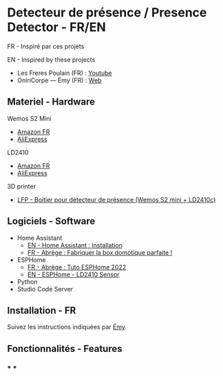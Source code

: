 # Detecteur de présence / Presence Detector - FR/EN

FR - Inspiré par ces projets

EN - Inspired by these projects

- Les Freres Poulain (FR) : [Youtube](https://www.youtube.com/watch?v=DjN9L8Cagnw&t=465s)
- OniriCorpe — Émy (FR) : [Web](https://oniricorpe.eu/log/tech/2023-11-15_capteurs-millimetriques-esphome/)


## Materiel - Hardware
Wemos S2 Mini
- [Amazon FR](https://www.amazon.fr/DollaTek-ESP32-S2FN4R2-MicroPython-Arduino-compatible/dp/B0BGPD6CV5)
- [AliExpress](https://fr.aliexpress.com/w/wholesale-Wemos-S2-Mini.html)

LD2410
- [Amazon FR](https://www.amazon.fr/s?k=LD2410&__mk_fr_FR=%C3%85M%C3%85%C5%BD%C3%95%C3%91&crid=1T0R34VLZHXQG&sprefix=ld2410%2Caps%2C87&ref=nb_sb_noss_1)
- [AliExpress](https://fr.aliexpress.com/item/1005005087204432.html)

3D printer
- [LFP - Boitier pour détecteur de présence (Wemos S2 mini + LD2410c)](https://www.thingiverse.com/thing:6314326)

## Logiciels - Software
- Home Assistant
  - [EN - Home Assistant : Installation](https://www.home-assistant.io/installation/)
  - [FR - Abrège : Fabriquer la box domotique parfaite !](https://www.youtube.com/watch?v=XyooZe_9hc0)
- ESPHome
  - [FR - Abrège : Tuto ESPHome 2022](https://youtu.be/3GbyYQHQvV8)
  - [EN - ESPHome - LD2410 Sensor](https://esphome.io/components/sensor/ld2410.html)
- Python
- Studio Code Server

## Installation - FR
Suivez les instructions indiquées par [Émy](https://oniricorpe.eu/log/tech/2023-11-15_capteurs-millimetriques-esphome/).

## Fonctionnalités - Features

### *  *

